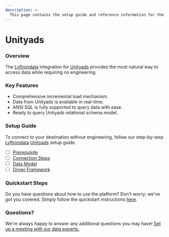 ```yaml
---
description: >-
  This page contains the setup guide and reference information for the Unityads source connector.
---
```


# Unityads

### Overview

The [Lyftrondata](https://www.lyftrondata.com/) integration for [Unityads](None) provides the most natural way to access data while requiring no engineering.

### Key Features

* Comprehensive incremental load mechanism.
* Data from Unityads is available in real-time.&#x20;
* ANSI SQL is fully supported to query data with ease.
* Ready to query Unityads relational schema model.

### Setup Guide

To connect to your destination without engineering, follow our step-by-step [Lyftrondata](https://www.lyftrondata.com/)  [Unityads](None) setup guide.

* [ ] [Prerequisite](prerequisite.md)
* [ ] [Connection Steps](connection-steps.md)
* [ ] [Data Model](data-model/erd.md)
* [ ] [Driver Framework](driver-framework/)

### Quickstart Steps

Do you have questions about how to use the platform? Don't worry; we've got you covered. Simply follow the quickstart instructions [here](../README.md).

### Questions? <a href="#questions" id="questions"></a>

We're always happy to answer any additional questions you may have! [Set up a meeting with our data experts.](https://www.lyftrondata.com/book-a-meeting/)

